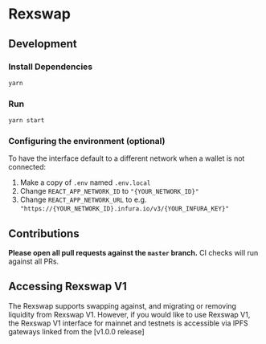 # Rexswap




## Development

### Install Dependencies

```bash
yarn
```

### Run

```bash
yarn start
```

### Configuring the environment (optional)

To have the interface default to a different network when a wallet is not connected:

1. Make a copy of `.env` named `.env.local`
2. Change `REACT_APP_NETWORK_ID` to `"{YOUR_NETWORK_ID}"`
3. Change `REACT_APP_NETWORK_URL` to e.g. `"https://{YOUR_NETWORK_ID}.infura.io/v3/{YOUR_INFURA_KEY}"` 


## Contributions

**Please open all pull requests against the `master` branch.** 
CI checks will run against all PRs.

## Accessing Rexswap V1

The Rexswap supports swapping against, and migrating or removing liquidity from Rexswap V1. However,
if you would like to use Rexswap V1, the Rexswap V1 interface for mainnet and testnets is accessible via IPFS gateways 
linked from the [v1.0.0 release]

